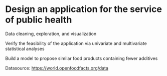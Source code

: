 # Design an application for the service of public health

Data cleaning, exploration, and visualization

Verify the feasibility of the application via univariate and multivariate statistical analyses

Build a model to propose similar food products containing fewer additives

Datasource: https://world.openfoodfacts.org/data
